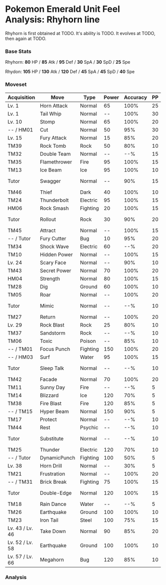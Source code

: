 # Pokemon Emerald Unit Feel Analysis: Rhyhorn line

Rhyhorn is first obtained at TODO. It's ability is TODO. It evolves at TODO, then again at TODO.

### Base Stats

Rhyhorn: **80** HP / **85** Atk / **95** Def / **30** SpA / **30** SpD / **25** Spe

Rhydon: **105** HP / **130** Atk / **120** Def / **45** SpA / **45** SpD / **40** Spe

### Moveset

|Acquisition    |Move        |Type    |Power|Accuracy|PP |Notes                    |
|---            |---         |---     |---  |---     |---|---                      |
|Lv. 1          |Horn Attack |Normal  |65   |100%    |25 |                         |
|Lv. 1          |Tail Whip   |Normal  |--   |100%    |30 |                         |
|Lv. 10         |Stomp       |Normal  |65   |100%    |20 |                         |
|-- / HM01      |Cut         |Normal  |50   |95%     |30 |                         |
|Lv. 15         |Fury Attack |Normal  |15   |85%     |20 |                         |
|TM39           |Rock Tomb   |Rock    |50   |80%     |10 |                         |
|TM32           |Double Team |Normal  |--   |--%     |15 |                         |
|TM35           |Flamethrower|Fire    |95   |100%    |15 |                         |
|TM13           |Ice Beam    |Ice     |95   |100%    |10 |                         |
|Tutor          |Swagger     |Normal  |--   |90%     |15 |Emerald only             |
|TM46           |Thief       |Dark    |40   |100%    |10 |                         |
|TM24           |Thunderbolt |Electric|95   |100%    |15 |                         |
|HM06           |Rock Smash  |Fighting|20   |100%    |15 |                         |
|Tutor          |Rollout     |Rock    |30   |90%     |20 |Emerald only             |
|TM45           |Attract     |Normal  |--   |100%    |15 |                         |
|-- / Tutor     |Fury Cutter |Bug     |10   |95%     |20 |                         |
|TM34           |Shock Wave  |Electric|60   |--%     |20 |                         |
|TM10           |Hidden Power|Normal  |--   |100%    |15 |                         |
|Lv. 24         |Scary Face  |Normal  |--   |90%     |10 |                         |
|TM43           |Secret Power|Normal  |70   |100%    |20 |                         |
|HM04           |Strength    |Normal  |80   |100%    |15 |                         |
|TM28           |Dig         |Ground  |60   |100%    |10 |                         |
|TM05           |Roar        |Normal  |--   |100%    |20 |                         |
|Tutor          |Mimic       |Normal  |--   |--%     |10 |Emerald only             |
|TM27           |Return      |Normal  |--   |100%    |20 |                         |
|Lv. 29         |Rock Blast  |Rock    |25   |80%     |10 |                         |
|TM37           |Sandstorm   |Rock    |--   |--%     |10 |                         |
|TM06           |Toxic       |Poison  |--   |85%     |10 |                         |
|-- / TM01      |Focus Punch |Fighting|150  |100%    |20 |                         |
|-- / HM03      |Surf        |Water   |95   |100%    |15 |                         |
|Tutor          |Sleep Talk  |Normal  |--   |--%     |10 |Emerald only             |
|TM42           |Facade      |Normal  |70   |100%    |20 |                         |
|TM11           |Sunny Day   |Fire    |--   |--%     |5  |                         |
|TM14           |Blizzard    |Ice     |120  |70%     |5  |                         |
|TM38           |Fire Blast  |Fire    |120  |85%     |5  |                         |
|-- / TM15      |Hyper Beam  |Normal  |150  |90%     |5  |                         |
|TM17           |Protect     |Normal  |--   |--%     |10 |                         |
|TM44           |Rest        |Psychic |--   |--%     |10 |                         |
|Tutor          |Substitute  |Normal  |--   |--%     |10 |Emerald only             |
|TM25           |Thunder     |Electric|120  |70%     |10 |                         |
|-- / Tutor     |DynamicPunch|Fighting|100  |50%     |5  |                         |
|Lv. 38         |Horn Drill  |Normal  |--   |30%     |5  |                         |
|TM21           |Frustration |Normal  |--   |100%    |20 |                         |
|-- / TM31      |Brick Break |Fighting|75   |100%    |15 |                         |
|Tutor          |Double-Edge |Normal  |120  |100%    |15 |Emerald only             |
|TM18           |Rain Dance  |Water   |--   |--%     |5  |                         |
|TM26           |Earthquake  |Ground  |100  |100%    |10 |                         |
|TM23           |Iron Tail   |Steel   |100  |75%     |15 |                         |
|Lv. 43 / Lv. 46|Take Down   |Normal  |90   |85%     |20 |                         |
|Lv. 52 / Lv. 58|Earthquake  |Ground  |100  |100%    |10 |                         |
|Lv. 57 / Lv. 66|Megahorn    |Bug     |120  |85%     |10 |                         |

### Analysis